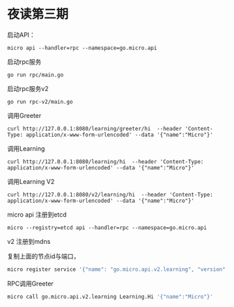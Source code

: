 # 夜读第三期

启动API：

```shell
micro api --handler=rpc --namespace=go.micro.api
```

启动rpc服务

```shell
go run rpc/main.go
```

启动rpc服务v2

```shell
go run rpc-v2/main.go
```

调用Greeter

```shell
curl http://127.0.0.1:8080/learning/greeter/hi  --header 'Content-Type: application/x-www-form-urlencoded' --data '{"name":"Micro"}'
```

调用Learning

```shell
curl http://127.0.0.1:8080/learning/hi  --header 'Content-Type: application/x-www-form-urlencoded' --data '{"name":"Micro"}'
```

调用Learning V2

```shell
curl http://127.0.0.1:8080/v2/learning/hi  --header 'Content-Type: application/x-www-form-urlencoded' --data '{"name":"Micro"}'
```

micro api 注册到etcd

```shell
micro --registry=etcd api --handler=rpc --namespace=go.micro.api
```

v2 注册到mdns

复制上面的节点id与端口，

```bash
micro register service '{"name": "go.micro.api.v2.learning", "version": "v2", "nodes": [{"id": "83f0aeb8-0c38-40bb-9aa2-f35a472cc4b7", "address": "127.0.0.1:54235"}]}'
```

RPC调用Greeter

```bash
micro call go.micro.api.v2.learning Learning.Hi '{"name":"Micro"}'
```